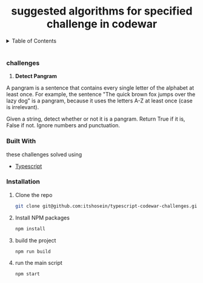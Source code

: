 <div align="center">
  

  <h1 align="center">suggested algorithms for specified challenge in codewar</h1>

</div>

<details>
  <summary>Table of Contents</summary>
  <ol>
    <a href="#challenges">Challenges</a>
    <ul>
      <li><a href="#detect-pangram">Detect Pangram</a></li>
    </ul>
    <li><a href="#built-with">Built With</a></li>
    <li><a href="#installation">Installation</a></li>
  </ol>
</details>
<br/>

<div id="challenges"></div>

### challenges


<div id="detect-pangram"></div>

1. **Detect Pangram**

A pangram is a sentence that contains every single letter of the alphabet at least once. For example, the sentence "The quick brown fox jumps over the lazy dog" is a pangram, because it uses the letters A-Z at least once (case is irrelevant).

Given a string, detect whether or not it is a pangram. Return True if it is, False if not. Ignore numbers and punctuation.

### Built With

<div id="built-with"></div>

these challenges solved using 

- [Typescript](https://styled-components.com/)

### Installation

<div id="installation"></div>

1. Clone the repo

   ```sh
   git clone git@github.com:itshosein/typescript-codewar-challenges.git
   ```

2. Install NPM packages
   ```sh
   npm install
   ```
3. build the project

   ```sh
   npm run build
   ```
4. run the main script

   ```sh
   npm start
   ```

